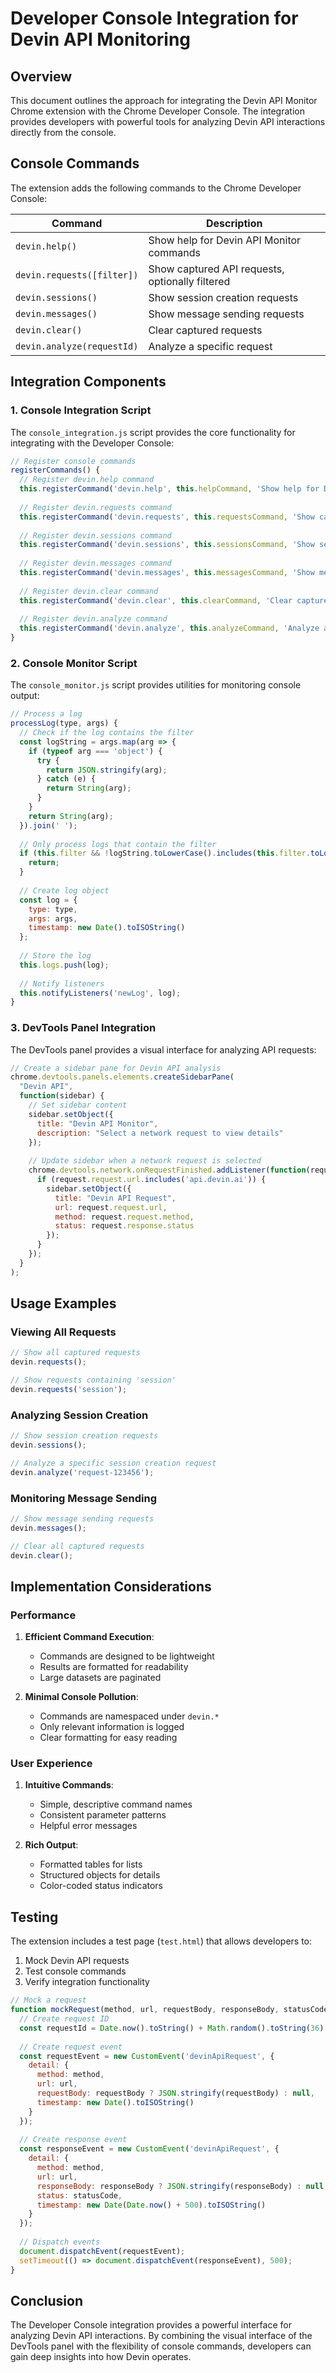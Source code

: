 # Developer Console Integration for Devin API Monitoring

## Overview

This document outlines the approach for integrating the Devin API Monitor Chrome extension with the Chrome Developer Console. The integration provides developers with powerful tools for analyzing Devin API interactions directly from the console.

## Console Commands

The extension adds the following commands to the Chrome Developer Console:

| Command | Description |
|---------|-------------|
| `devin.help()` | Show help for Devin API Monitor commands |
| `devin.requests([filter])` | Show captured API requests, optionally filtered |
| `devin.sessions()` | Show session creation requests |
| `devin.messages()` | Show message sending requests |
| `devin.clear()` | Clear captured requests |
| `devin.analyze(requestId)` | Analyze a specific request |

## Integration Components

### 1. Console Integration Script

The `console_integration.js` script provides the core functionality for integrating with the Developer Console:

```javascript
// Register console commands
registerCommands() {
  // Register devin.help command
  this.registerCommand('devin.help', this.helpCommand, 'Show help for Devin API Monitor commands');
  
  // Register devin.requests command
  this.registerCommand('devin.requests', this.requestsCommand, 'Show captured API requests');
  
  // Register devin.sessions command
  this.registerCommand('devin.sessions', this.sessionsCommand, 'Show session creation requests');
  
  // Register devin.messages command
  this.registerCommand('devin.messages', this.messagesCommand, 'Show message sending requests');
  
  // Register devin.clear command
  this.registerCommand('devin.clear', this.clearCommand, 'Clear captured requests');
  
  // Register devin.analyze command
  this.registerCommand('devin.analyze', this.analyzeCommand, 'Analyze a specific request');
}
```

### 2. Console Monitor Script

The `console_monitor.js` script provides utilities for monitoring console output:

```javascript
// Process a log
processLog(type, args) {
  // Check if the log contains the filter
  const logString = args.map(arg => {
    if (typeof arg === 'object') {
      try {
        return JSON.stringify(arg);
      } catch (e) {
        return String(arg);
      }
    }
    return String(arg);
  }).join(' ');
  
  // Only process logs that contain the filter
  if (this.filter && !logString.toLowerCase().includes(this.filter.toLowerCase())) {
    return;
  }
  
  // Create log object
  const log = {
    type: type,
    args: args,
    timestamp: new Date().toISOString()
  };
  
  // Store the log
  this.logs.push(log);
  
  // Notify listeners
  this.notifyListeners('newLog', log);
}
```

### 3. DevTools Panel Integration

The DevTools panel provides a visual interface for analyzing API requests:

```javascript
// Create a sidebar pane for Devin API analysis
chrome.devtools.panels.elements.createSidebarPane(
  "Devin API",
  function(sidebar) {
    // Set sidebar content
    sidebar.setObject({ 
      title: "Devin API Monitor",
      description: "Select a network request to view details"
    });
    
    // Update sidebar when a network request is selected
    chrome.devtools.network.onRequestFinished.addListener(function(request) {
      if (request.request.url.includes('api.devin.ai')) {
        sidebar.setObject({
          title: "Devin API Request",
          url: request.request.url,
          method: request.request.method,
          status: request.response.status
        });
      }
    });
  }
);
```

## Usage Examples

### Viewing All Requests

```javascript
// Show all captured requests
devin.requests();

// Show requests containing 'session'
devin.requests('session');
```

### Analyzing Session Creation

```javascript
// Show session creation requests
devin.sessions();

// Analyze a specific session creation request
devin.analyze('request-123456');
```

### Monitoring Message Sending

```javascript
// Show message sending requests
devin.messages();

// Clear all captured requests
devin.clear();
```

## Implementation Considerations

### Performance

1. **Efficient Command Execution**:
   - Commands are designed to be lightweight
   - Results are formatted for readability
   - Large datasets are paginated

2. **Minimal Console Pollution**:
   - Commands are namespaced under `devin.*`
   - Only relevant information is logged
   - Clear formatting for easy reading

### User Experience

1. **Intuitive Commands**:
   - Simple, descriptive command names
   - Consistent parameter patterns
   - Helpful error messages

2. **Rich Output**:
   - Formatted tables for lists
   - Structured objects for details
   - Color-coded status indicators

## Testing

The extension includes a test page (`test.html`) that allows developers to:

1. Mock Devin API requests
2. Test console commands
3. Verify integration functionality

```javascript
// Mock a request
function mockRequest(method, url, requestBody, responseBody, statusCode) {
  // Create request ID
  const requestId = Date.now().toString() + Math.random().toString(36).substring(2, 15);
  
  // Create request event
  const requestEvent = new CustomEvent('devinApiRequest', {
    detail: {
      method: method,
      url: url,
      requestBody: requestBody ? JSON.stringify(requestBody) : null,
      timestamp: new Date().toISOString()
    }
  });
  
  // Create response event
  const responseEvent = new CustomEvent('devinApiRequest', {
    detail: {
      method: method,
      url: url,
      responseBody: responseBody ? JSON.stringify(responseBody) : null,
      status: statusCode,
      timestamp: new Date(Date.now() + 500).toISOString()
    }
  });
  
  // Dispatch events
  document.dispatchEvent(requestEvent);
  setTimeout(() => document.dispatchEvent(responseEvent), 500);
}
```

## Conclusion

The Developer Console integration provides a powerful interface for analyzing Devin API interactions. By combining the visual interface of the DevTools panel with the flexibility of console commands, developers can gain deep insights into how Devin operates.
